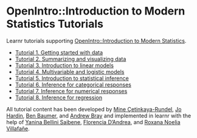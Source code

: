 # OpenIntro::Introduction to Modern Statistics Tutorials

Learnr tutorials supporting [OpenIntro::Introduction to Modern Statistics](https://openintro-ims.netlify.app/).

- [Tutorial 1. Getting started with data](01-getting-started-with-data/)
- [Tutorial 2. Summarizing and visualizing data](02-summarizing-and-visualizing-data/)
- [Tutorial 3. Introduction to linear models](03-introduction-to-linear-models/)
- [Tutorial 4. Multivariable and logistic models](04-multivariable-and-logistic-models/)
- [Tutorial 5. Introduction to statistical inference](05-introduction-to-statistical-inference/)
- [Tutorial 6. Inference for categorical responses](06-inference-for-categorical-responses/)
- [Tutorial 7. Inference for numerical responses](07-inference-for-numerical-responses/)
- [Tutorial 8. Inference for regression](08-inference-for-regression/)

All tutorial content has been developed by [Mine Çetinkaya-Rundel](https://github.com/mine-cetinkaya-rundel), [Jo Hardin](https://github.com/hardin47), [Ben Baumer](https://github.com/beanumber), and [Andrew Bray](https://github.com/andrewpbray) and implemented in learnr with the help of [Yanina Bellini Saibene](https://github.com/yabellini), [Florencia D’Andrea](https://github.com/flor14), and [Roxana Noelia Villafañe](https://github.com/data-datum).
